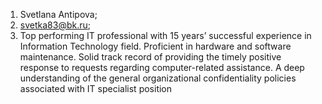 1. Svetlana Antipova;
2. svetka83@bk.ru;
3. Top performing IT professional with 15 years’ successful experience in Information Technology field. Proficient in hardware and software maintenance. Solid track record of providing the timely positive response to requests regarding computer-related assistance. A deep understanding of the general organizational confidentiality policies associated with IT specialist position
